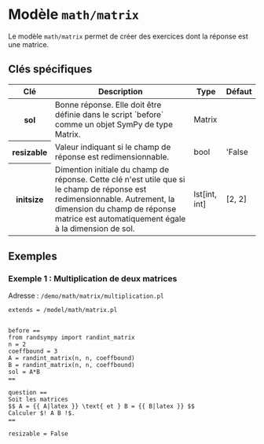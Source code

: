 # Modèle `math/matrix`

Le modèle `math/matrix` permet de créer des exercices dont la réponse est une matrice.

## Clés spécifiques

<table class="table">
<thead>
<tr>
<th scope="col">Clé</th>
<th scope="col">Description</th>
<th scope="col">Type</th>
<th scope="col">Défaut</th>
</tr>
</thead>
<tbody>

<tr>
<th scope="row"> sol </th>
<td> Bonne réponse. Elle doit être définie dans le script `before` comme un objet SymPy de type Matrix. </td>
<td> Matrix </td>
<td>  </td>
</tr>

<tr>
<th scope="row"> resizable </th>
<td> Valeur indiquant si le champ de réponse est redimensionnable. </td>
<td> bool </td>
<td> 'False </td>
</tr>

<tr>
<th scope="row"> initsize </th>
<td> Dimention initiale du champ de réponse. Cette clé n'est utile que si le champ de réponse est redimensionnable. Autrement, la dimension du champ de réponse matrice est automatiquement égale à la dimension de sol. </td>
<td> lst[int, int] </td>
<td> [2, 2] </td>
</tr>

</tbody>
</table>

## Exemples

### Exemple 1 : Multiplication de deux matrices

Adresse : `/demo/math/matrix/multiplication.pl`

```
extends = /model/math/matrix.pl


before ==
from randsympy import randint_matrix
n = 2
coeffbound = 3
A = randint_matrix(n, n, coeffbound)
B = randint_matrix(n, n, coeffbound)
sol = A*B
==

question ==
Soit les matrices
$$ A = {{ A|latex }} \text{ et } B = {{ B|latex }} $$ 
Calculer $! A B !$.
==

resizable = False
```
